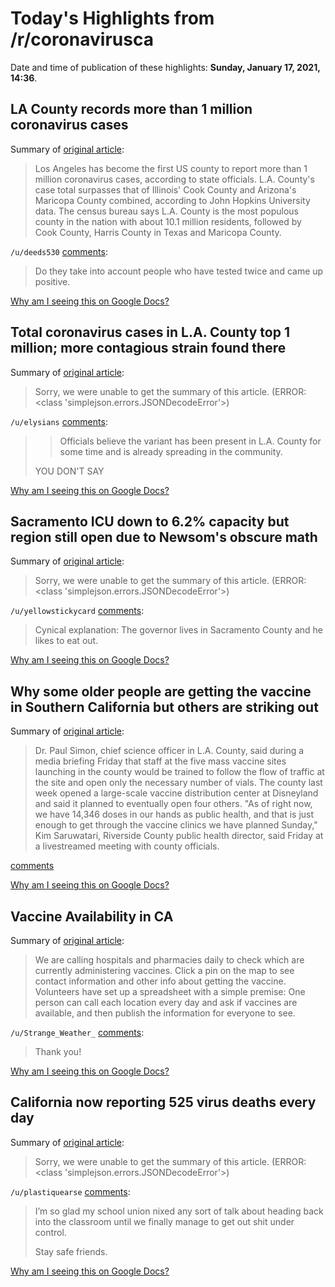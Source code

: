# Today's Highlights from /r/coronavirusca

Date and time of publication of these highlights: **Sunday, January 17, 2021, 14:36**.

## LA County records more than 1 million coronavirus cases

Summary of [original article](https://ktvz.com/health/2021/01/17/la-county-records-more-than-1-million-coronavirus-cases/):

> Los Angeles has become the first US county to report more than 1 million coronavirus cases, according to state officials. L.A. County's case total surpasses that of Illinois' Cook County and Arizona's Maricopa County combined, according to John Hopkins University data. The census bureau says L.A. County is the most populous county in the nation with about 10.1 million residents, followed by Cook County, Harris County in Texas and Maricopa County.

`/u/deeds530` [comments](https://www.reddit.com/r/CoronavirusCA/comments/kz5lob/la_county_records_more_than_1_million_coronavirus/):

> Do they take into account people who have tested twice and came up positive.

[Why am I seeing this on Google Docs?](https://docs.google.com/document/d/1Dc6We63vOXIZsc0op-Bt4abqkYjXzOigalQqFxmvvbM/edit?usp=sharing)

## Total coronavirus cases in L.A. County top 1 million; more contagious strain found there

Summary of [original article](https://www.latimes.com/california/story/2021-01-16/more-contagious-strain-of-coronavirus-la-county-1-million-cases):

> Sorry, we were unable to get the summary of this article. (ERROR: <class 'simplejson.errors.JSONDecodeError'>)

`/u/elysians` [comments](https://www.reddit.com/r/CoronavirusCA/comments/kyun2e/total_coronavirus_cases_in_la_county_top_1/):

> >Officials believe the variant has been present in L.A. County for some time and is already spreading in the community.
> 
> YOU DON'T SAY

[Why am I seeing this on Google Docs?](https://docs.google.com/document/d/1Dc6We63vOXIZsc0op-Bt4abqkYjXzOigalQqFxmvvbM/edit?usp=sharing)

## Sacramento ICU down to 6.2% capacity but region still open due to Newsom's obscure math

Summary of [original article](https://www.reddit.com/r/CoronavirusCA/comments/kyzqko/sacramento_icu_down_to_62_capacity_but_region/):

> Sorry, we were unable to get the summary of this article. (ERROR: <class 'simplejson.errors.JSONDecodeError'>)

`/u/yellowstickycard` [comments](https://www.reddit.com/r/CoronavirusCA/comments/kyzqko/sacramento_icu_down_to_62_capacity_but_region/):

> Cynical explanation: The governor lives in Sacramento County and he likes to eat out.

[Why am I seeing this on Google Docs?](https://docs.google.com/document/d/1Dc6We63vOXIZsc0op-Bt4abqkYjXzOigalQqFxmvvbM/edit?usp=sharing)

## Why some older people are getting the vaccine in Southern California but others are striking out

Summary of [original article](https://www.latimes.com/california/story/2021-01-17/some-older-people-get-covid-vaccine-southern-california-others-dont):

> Dr. Paul Simon, chief science officer in L.A. County, said during a media briefing Friday that staff at the five mass vaccine sites launching in the county would be trained to follow the flow of traffic at the site and open only the necessary number of vials. The county last week opened a large-scale vaccine distribution center at Disneyland and said it planned to eventually open four others. "As of right now, we have 14,346 doses in our hands as public health, and that is just enough to get through the vaccine clinics we have planned Sunday," Kim Saruwatari, Riverside County public health director, said Friday at a livestreamed meeting with county officials.

[comments](https://www.reddit.com/r/CoronavirusCA/comments/kzdvx7/why_some_older_people_are_getting_the_vaccine_in/)

[Why am I seeing this on Google Docs?](https://docs.google.com/document/d/1Dc6We63vOXIZsc0op-Bt4abqkYjXzOigalQqFxmvvbM/edit?usp=sharing)

## Vaccine Availability in CA

Summary of [original article](https://www.vaccinateca.com/):

> We are calling hospitals and pharmacies daily to check which are currently administering vaccines. Click a pin on the map to see contact information and other info about getting the vaccine. Volunteers have set up a spreadsheet with a simple premise: One person can call each location every day and ask if vaccines are available, and then publish the information for everyone to see.

`/u/Strange_Weather_` [comments](https://www.reddit.com/r/CoronavirusCA/comments/kyvkiw/vaccine_availability_in_ca/):

> Thank you!

[Why am I seeing this on Google Docs?](https://docs.google.com/document/d/1Dc6We63vOXIZsc0op-Bt4abqkYjXzOigalQqFxmvvbM/edit?usp=sharing)

## California now reporting 525 virus deaths every day

Summary of [original article](https://abcnews.go.com/Health/wireStory/california-now-reporting-525-virus-deaths-day-75288088):

> Sorry, we were unable to get the summary of this article. (ERROR: <class 'simplejson.errors.JSONDecodeError'>)

`/u/plastiquearse` [comments](https://www.reddit.com/r/CoronavirusCA/comments/kyj9tv/california_now_reporting_525_virus_deaths_every/):

> I’m so glad my school union nixed any sort of talk about heading back into the classroom until we finally manage to get out shit under control.
> 
> Stay safe friends.

[Why am I seeing this on Google Docs?](https://docs.google.com/document/d/1Dc6We63vOXIZsc0op-Bt4abqkYjXzOigalQqFxmvvbM/edit?usp=sharing)

